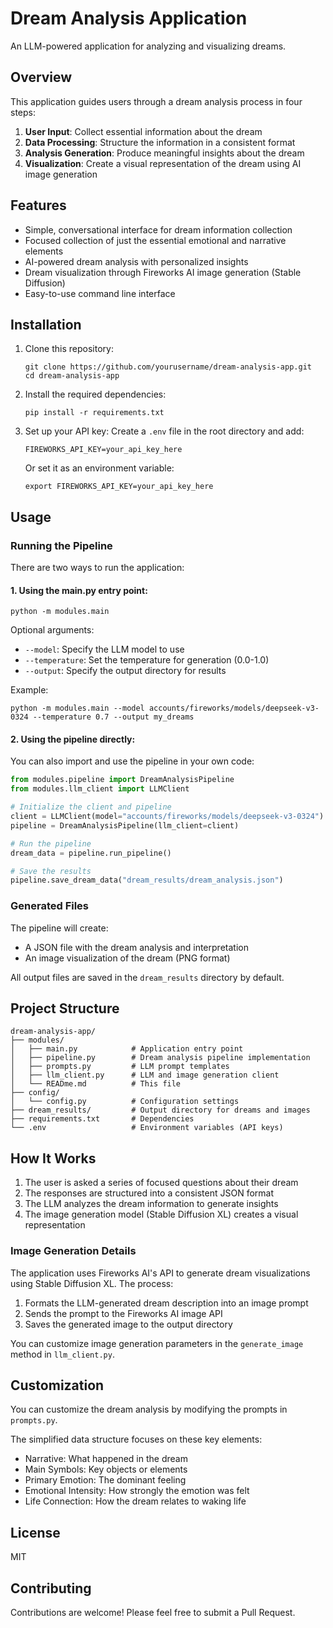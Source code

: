 # Dream Analysis Application

An LLM-powered application for analyzing and visualizing dreams.

## Overview

This application guides users through a dream analysis process in four steps:

1. **User Input**: Collect essential information about the dream
2. **Data Processing**: Structure the information in a consistent format
3. **Analysis Generation**: Produce meaningful insights about the dream
4. **Visualization**: Create a visual representation of the dream using AI image generation

## Features

- Simple, conversational interface for dream information collection
- Focused collection of just the essential emotional and narrative elements
- AI-powered dream analysis with personalized insights
- Dream visualization through Fireworks AI image generation (Stable Diffusion)
- Easy-to-use command line interface

## Installation

1. Clone this repository:
   ```
   git clone https://github.com/yourusername/dream-analysis-app.git
   cd dream-analysis-app
   ```

2. Install the required dependencies:
   ```
   pip install -r requirements.txt
   ```

3. Set up your API key:
   Create a `.env` file in the root directory and add:
   ```
   FIREWORKS_API_KEY=your_api_key_here
   ```
   
   Or set it as an environment variable:
   ```
   export FIREWORKS_API_KEY=your_api_key_here
   ```

## Usage

### Running the Pipeline

There are two ways to run the application:

#### 1. Using the main.py entry point:

```
python -m modules.main
```

Optional arguments:
- `--model`: Specify the LLM model to use
- `--temperature`: Set the temperature for generation (0.0-1.0)
- `--output`: Specify the output directory for results

Example:
```
python -m modules.main --model accounts/fireworks/models/deepseek-v3-0324 --temperature 0.7 --output my_dreams
```

#### 2. Using the pipeline directly:

You can also import and use the pipeline in your own code:

```python
from modules.pipeline import DreamAnalysisPipeline
from modules.llm_client import LLMClient

# Initialize the client and pipeline
client = LLMClient(model="accounts/fireworks/models/deepseek-v3-0324")
pipeline = DreamAnalysisPipeline(llm_client=client)

# Run the pipeline
dream_data = pipeline.run_pipeline()

# Save the results
pipeline.save_dream_data("dream_results/dream_analysis.json")
```

### Generated Files

The pipeline will create:
- A JSON file with the dream analysis and interpretation
- An image visualization of the dream (PNG format)

All output files are saved in the `dream_results` directory by default.

## Project Structure

```
dream-analysis-app/
├── modules/
│   ├── main.py            # Application entry point
│   ├── pipeline.py        # Dream analysis pipeline implementation
│   ├── prompts.py         # LLM prompt templates
│   ├── llm_client.py      # LLM and image generation client
│   └── READme.md          # This file
├── config/
│   └── config.py          # Configuration settings
├── dream_results/         # Output directory for dreams and images
├── requirements.txt       # Dependencies
└── .env                   # Environment variables (API keys)
```

## How It Works

1. The user is asked a series of focused questions about their dream
2. The responses are structured into a consistent JSON format
3. The LLM analyzes the dream information to generate insights
4. The image generation model (Stable Diffusion XL) creates a visual representation

### Image Generation Details

The application uses Fireworks AI's API to generate dream visualizations using Stable Diffusion XL. The process:

1. Formats the LLM-generated dream description into an image prompt
2. Sends the prompt to the Fireworks AI image API
3. Saves the generated image to the output directory

You can customize image generation parameters in the `generate_image` method in `llm_client.py`.

## Customization

You can customize the dream analysis by modifying the prompts in `prompts.py`. 

The simplified data structure focuses on these key elements:
- Narrative: What happened in the dream
- Main Symbols: Key objects or elements
- Primary Emotion: The dominant feeling
- Emotional Intensity: How strongly the emotion was felt
- Life Connection: How the dream relates to waking life

## License

MIT

## Contributing

Contributions are welcome! Please feel free to submit a Pull Request.
